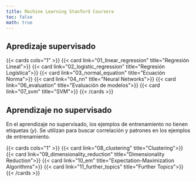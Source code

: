 ```yaml
---
title: Machine Learning Stanford Coursera
toc: false
math: true
---
```


## Apredizaje supervisado

{{< cards cols="1" >}}
{{< card link="01_linear_regression" title="Regresión Lineal">}}
{{< card link="02_logistic_regression" title="Regresión Logística">}}
{{< card link="03_normal_equation" title="Ecuación Norma">}}
{{< card link="04_nn" title="Neural Networks">}}
{{< card link="06_evaluation" title="Evaluación de modelos">}}
{{< card link="07_svm" title="SVM">}}
{{< /cards >}}

## Aprendizaje no supervisado

En el aprendizaje no supervisado, los ejemplos de entrenamiento no tienen etiquetas ($y$). Se utilizan para buscar correlación y patrones en los ejemplos de entrenamiento.

{{< cards cols="1" >}}
{{< card link="08_clustering" title="Clustering">}}
{{< card link="09_dimensionality_reduction" title="Dimensionality Reduction">}}
{{< card link="10_em" title="Expectation-Maximization Algorithms">}}
{{< card link="11_further_topics" title="Further Topics">}}
{{< /cards >}}
